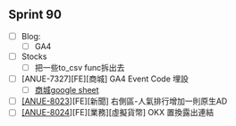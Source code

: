 ## Sprint 90
* [ ] Blog: 
	* [ ] GA4
* [ ] Stocks
	* [ ] 把一些to_csv func拆出去
 * [ ]  [ANUE-7327\]\[FE\][商城] GA4 Event Code 埋設
	* [ ] [商城google sheet](https://docs.google.com/spreadsheets/d/1V80W0yDOsY9S3-Ci2nStJDBK9KWBDAjkMfGsA6qzfsg/edit#gid=417379691)
* [ ] [\[ANUE-8023](https://cnyesrd.atlassian.net/browse/ANUE-8023)][FE][新聞] 右側區-人氣排行增加一則原生AD
* [ ] [\[ANUE-8024]()][FE][業務][虛擬貨幣] OKX 置換露出連結